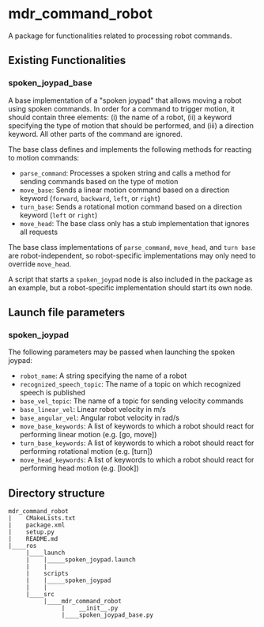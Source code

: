 # mdr_command_robot

A package for functionalities related to processing robot commands.

## Existing Functionalities

### spoken_joypad_base

A base implementation of a "spoken joypad" that allows moving a robot using spoken commands. In order for a command to trigger motion, it should contain three elements: (i) the name of a robot, (ii) a keyword specifying the type of motion that should be performed, and (iii) a direction keyword. All other parts of the command are ignored.

The base class defines and implements the following methods for reacting to motion commands:
* `parse_command`: Processes a spoken string and calls a method for sending commands based on the type of motion
* `move_base`: Sends a linear motion command based on a direction keyword (`forward`, `backward`, `left`, or `right`)
* `turn_base`: Sends a rotational motion command based on a direction keyword (`left` or `right`)
* `move_head`: The base class only has a stub implementation that ignores all requests

The base class implementations of `parse_command`, `move_head`, and `turn base` are robot-independent, so robot-specific implementations may only need to override `move_head`.

A script that starts a `spoken_joypad` node is also included in the package as an example, but a robot-specific implementation should start its own node.

## Launch file parameters

### spoken_joypad

The following parameters may be passed when launching the spoken joypad:
* ``robot_name``: A string specifying the name of a robot
* ``recognized_speech_topic``: The name of a topic on which recognized speech is published
* ``base_vel_topic``: The name of a topic for sending velocity commands
* ``base_linear_vel``: Linear robot velocity in m/s
* ``base_angular_vel``: Angular robot velocity in rad/s
* ``move_base_keywords``: A list of keywords to which a robot should react for performing linear motion (e.g. [go, move])
* ``turn_base_keywords``: A list of keywords to which a robot should react for performing rotational motion (e.g. [turn])
* ``move_head_keywords``: A list of keywords to which a robot should react for performing head motion (e.g. [look])

## Directory structure

```
mdr_command_robot
|    CMakeLists.txt
|    package.xml
|    setup.py
|    README.md
|____ros
     |____launch
     |    |_____spoken_joypad.launch
     |    |
     |    scripts
     |    |_____spoken_joypad
     |    |
     |____src
          |____mdr_command_robot
               |    __init__.py
               |____spoken_joypad_base.py
```